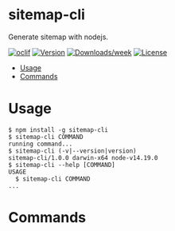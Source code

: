 sitemap-cli
===========

Generate sitemap with nodejs.

[![oclif](https://img.shields.io/badge/cli-oclif-brightgreen.svg)](https://oclif.io)
[![Version](https://img.shields.io/npm/v/sitemap-cli.svg)](https://npmjs.org/package/sitemap-cli)
[![Downloads/week](https://img.shields.io/npm/dw/sitemap-cli.svg)](https://npmjs.org/package/sitemap-cli)
[![License](https://img.shields.io/npm/l/sitemap-cli.svg)](https://github.com/afeiship/sitemap-cli/blob/master/package.json)

<!-- toc -->
* [Usage](#usage)
* [Commands](#commands)
<!-- tocstop -->
# Usage
<!-- usage -->
```sh-session
$ npm install -g sitemap-cli
$ sitemap-cli COMMAND
running command...
$ sitemap-cli (-v|--version|version)
sitemap-cli/1.0.0 darwin-x64 node-v14.19.0
$ sitemap-cli --help [COMMAND]
USAGE
  $ sitemap-cli COMMAND
...
```
<!-- usagestop -->
# Commands
<!-- commands -->

<!-- commandsstop -->
